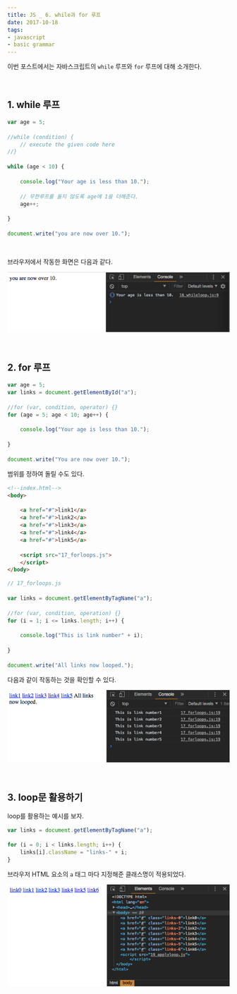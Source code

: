 ```yaml
---
title: JS _ 6. while과 for 루프
date: 2017-10-18
tags:
- javascript
- basic grammar
---
```


이번 포스트에서는 자바스크립트의 `while` 루프와 `for` 루프에 대해 소개한다.

<br>

## 1. while 루프

```js
var age = 5;

//while (condition) {
    // execute the given code here
//}

while (age < 10) {

    console.log("Your age is less than 10.");

    // 무한루프를 돌지 않도록 age에 1을 더해준다.
    age++;

}

document.write("you are now over 10.");
```

<br>

브라우저에서 작동한 화면은 다음과 같다.

![whileloops](imgs/2017-10-18/whileloops.png)

<br>

## 2. for 루프

```js
var age = 5;
var links = document.getElementById("a");

//for (var, condition, operator) {}
for (age = 5; age < 10; age++) {

    console.log("Your age is less than 10.");

}

document.write("You are now over 10.");
```

범위를 정하여 돌릴 수도 있다.

```html
<!--index.html-->
<body>

    <a href="#">link1</a>
    <a href="#">link2</a>
    <a href="#">link3</a>
    <a href="#">link4</a>
    <a href="#">link5</a>

    <script src="17_forloops.js">
    </script>
</body>
```

```js
// 17_forloops.js

var links = document.getElementByTagName("a");

//for (var, condition, operation) {}
for (i = 1; i <= links.length; i++) {

    console.log("This is link number" + i);

}

document.write("All links now looped.");
```

다음과 같이 작동하는 것을 확인할 수 있다.

![forloops](imgs/2017-10-18/forloops.png)

<br>

## 3. loop문 활용하기

loop를 활용하는 예시를 보자.

```js
var links = document.getElementByTagName("a");

for (i = 0; i < links.length; i++) {
    links[i].className = "links-" + i;
}
```

브라우저 HTML 요소의 `a` 태그 마다 지정해준 클래스명이 적용되었다.

![applyloop](imgs/2017-10-18/applyloop.png)
